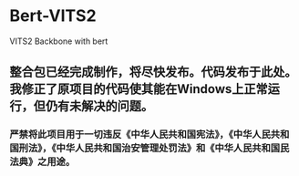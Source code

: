 # Bert-VITS2

VITS2 Backbone with bert
## 整合包已经完成制作，将尽快发布。代码发布于此处。我修正了原项目的代码使其能在Windows上正常运行，但仍有未解决的问题。
### 严禁将此项目用于一切违反《中华人民共和国宪法》，《中华人民共和国刑法》，《中华人民共和国治安管理处罚法》和《中华人民共和国民法典》之用途。
